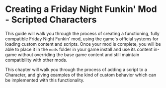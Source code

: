 # Creating a Friday Night Funkin' Mod - Scripted Characters

This guide will walk you through the process of creating a functioning, fully compatible Friday Night Funkin' mod, using the game's official systems for loading custom content and scripts. Once your mod is complete, you will be able to place it in the `mods` folder in your game install and use its content in-game without overriding the base game content and still maintain compatibility with other mods.

This chapter will walk you through the process of adding a script to a Character, and giving examples of the kind of custom behavior which can be implemented with this functionality.
